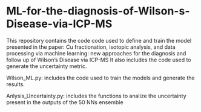 # ML-for-the-diagnosis-of-Wilson-s-Disease-via-ICP-MS
This repository contains the code code used to define and train the model presented in the paper: Cu fractionation, isotopic analysis, and data processing via machine learning: new approaches for the diagnosis and follow up of Wilson’s Disease via ICP-MS
It also includes the code used to generate the uncertainty metric.

Wilson_ML.py: includes the code used to train the models and generate the results.

Anlysis_Uncertainty.py: includes the functions to analize the uncertainty present in the outputs of the 50 NNs ensemble
